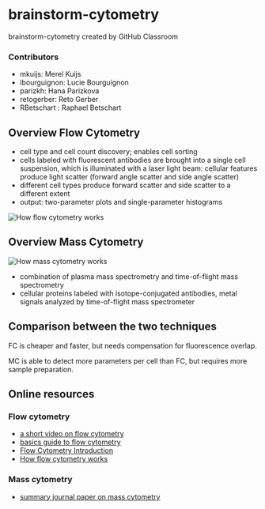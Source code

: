 # brainstorm-cytometry
brainstorm-cytometry created by GitHub Classroom

### **Contributors**
- mkuijs: Merel Kuijs
- lbourguignon: Lucie Bourguignon
- parizkh: Hana Parizkova
- retogerber: Reto Gerber
- RBetschart : Raphael Betschart

## **Overview Flow Cytometry**
- cell type and cell count discovery; enables cell sorting
- cells labeled with fluorescent antibodies are brought into a single cell suspension, which is illuminated with a laser light beam: cellular features produce light scatter (forward angle scatter and side angle scatter)
- different cell types produce forward scatter and side scatter to a different extent
- output: two-parameter plots and single-parameter histograms


![How flow cytometry works](http://a.static-abcam.com/CmsMedia/Media/flowcytometry01472px.jpg)




## **Overview Mass Cytometry**



![How mass cytometry works](http://dmd.aspetjournals.org/content/dmd/43/2/227/F1.large.jpg)

- combination of plasma mass spectrometry and time-of-flight mass spectrometry
- cellular proteins labeled with isotope-conjugated antibodies, metal signals analyzed by time-of-flight mass spectrometer





## **Comparison between the two techniques**

FC is cheaper and faster, but needs compensation for fluorescence overlap.

MC is able to detect more parameters per cell than FC, but requires more sample preparation.

## **Online resources**
### Flow cytometry
- [a short video on flow cytometry](https://www.youtube.com/watch?v=EQXPJ7eeesQ)
- [basics guide to flow cytometry](https://www.bio-rad-antibodies.com/introduction-to-flow-cytometry.html)
- [Flow Cytometry Introduction](https://www.bu.edu/flow-cytometry/files/2010/10/BD-Flow-Cytom-Learning-Guide.pdf)
- [How flow cytometry works](http://a.static-abcam.com/CmsMedia/Media/flowcytometry01472px.jpg)
### Mass cytometry
- [summary journal paper on mass cytometry](https://www.ncbi.nlm.nih.gov/pmc/articles/PMC4860251/)

